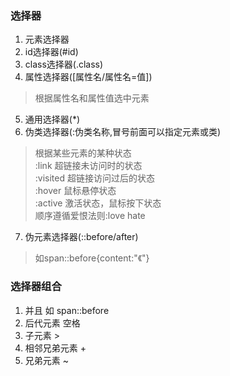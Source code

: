 ### 选择器
1. 元素选择器
2. id选择器(#id)
3. class选择器(.class)
4. 属性选择器([属性名/属性名=值])
> 根据属性名和属性值选中元素
5. 通用选择器(*)
6. 伪类选择器(:伪类名称,冒号前面可以指定元素或类)
> 根据某些元素的某种状态  
> :link 超链接未访问时的状态  
> :visited 超链接访问过后的状态  
> :hover 鼠标悬停状态  
> :active 激活状态，鼠标按下状态  
> 顺序遵循爱恨法则:love hate
7. 伪元素选择器(::before/after)
> 如span::before{content:"《"}

### 选择器组合
1. 并且 如 span::before
2. 后代元素  空格
3. 子元素 >
4. 相邻兄弟元素 +
5. 兄弟元素 ~
